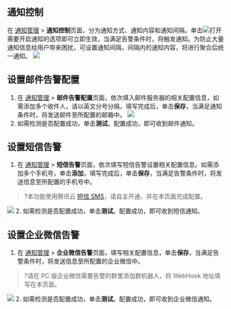 ## 通知控制
在 [通知管理](https://console.cloud.tencent.com/dsaudit/alarm) > **通知控制**页面，分为通知方式、通知内容和通知间隔。单击![](https://qcloudimg.tencent-cloud.cn/raw/bbf5f1acff38eab9f0a0e37b292d1bde.png)打开需要开启通知的选项即可立即生效，当满足告警条件时，将触发通知。为防止大量通知信息给用户带来困扰，可设置通知间隔，间隔内的通知内容，将进行聚合后统一通知。
![](https://qcloudimg.tencent-cloud.cn/raw/8e8e6c3164b3b0a9bff2c2adc97ace00.png)


## 设置邮件告警配置
1. 在 [通知管理](https://console.cloud.tencent.com/dsaudit/alarm) > **邮件告警配置**页面，依次填入邮件服务器的相关配置信息，如需添加多个收件人，请以英文分号分隔，填写完成后，单击**保存**，当满足通知条件时，将发送邮件至所配置的邮箱中。
![](https://qcloudimg.tencent-cloud.cn/raw/8fbf28be7f6a2b2c31e00557f1676584.png)
2. 如需检测是否配置成功，单击**测试**。配置成功，即可收到邮件通知。


## 设置短信告警
1. 在 [通知管理](https://console.cloud.tencent.com/dsaudit/alarm) > **短信告警**页面，依次填写短信告警设置相关配置信息。如需添加多个手机号，单击**添加**，填写完成后，单击**保存**，当满足告警条件时，将发送信息至所配置的手机号中。
>?本功能使用腾讯云 [短信 SMS](https://cloud.tencent.com/document/product/382)，请自主开通，并在本页面完成配置。
>
![](https://qcloudimg.tencent-cloud.cn/raw/c3c833997f3840a7f942a6d125d37a11.png)
2. 如需检测是否配置成功，单击**测试**。配置成功，即可收到短信通知。


## 设置企业微信告警
1. 在 [通知管理](https://console.cloud.tencent.com/dsaudit/alarm) > **企业微信告警**页面，填写相关配置信息，单击**保存**，当满足告警条件时，将发送信息至所配置的企业微信中。
>?请在 PC 版企业微信需要告警的群里添加群机器人，将 WebHook 地址填写在本页面。
>
![](https://qcloudimg.tencent-cloud.cn/raw/ae67924a2e37684d1bb7ea543c0f35ad.png)
2. 如需检测是否配置成功，单击**测试**。配置成功，即可收到企业微信通知。



